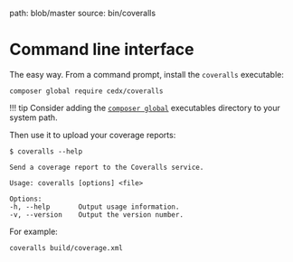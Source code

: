 path: blob/master
source: bin/coveralls

# Command line interface
The easy way. From a command prompt, install the `coveralls` executable:

```shell
composer global require cedx/coveralls
```

!!! tip
    Consider adding the [`composer global`](https://getcomposer.org/doc/03-cli.md#global) executables directory to your system path.

Then use it to upload your coverage reports:

```shell
$ coveralls --help

Send a coverage report to the Coveralls service.

Usage: coveralls [options] <file>

Options:
-h, --help       Output usage information.
-v, --version    Output the version number.
```

For example:

```shell
coveralls build/coverage.xml
```
